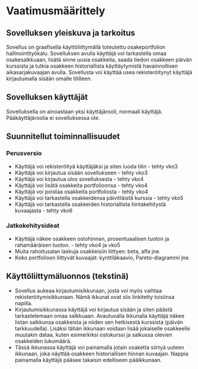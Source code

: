 # Vaatimusmäärittely

## Sovelluksen yleiskuva ja tarkoitus
Sovellus on graafisella käyttöliittymällä toteutettu osakeportfolion hallinointityökalu. Sovelluksen avulla käyttäjä voi tarkastella omaa osakesalkkuaan, lisätä sinne uusia osakkeita, saada tiedon osakkeen päivän kurssista ja tutkia osakkeen historiallista käyttäytymistä havainnollisen aikasarjakuvaajan avulla. Sovellusta voi käyttää usea rekisteröitynyt käyttäjä kirjautumalla sisään omalle tililleen.

## Sovelluksen käyttäjät
Sovelluksella on ainoastaan yksi käyttäjärooli, normaali käyttäjä. Pääkäyttäjäroolia ei sovelluksessa ole.

## Suunnitellut toiminnallisuudet

### Perusversio
- Käyttäjä voi rekisteröityä käyttäjäksi ja siten luoda tilin - tehty vko3
- Käyttäjä voi kirjautua sisään sovellukseen - tehty vko3
- Käyttäjä voi kirjautua ulos sovelluksesta - tehty vko4
- Käyttäjä voi lisätä osakkeita portfolioonsa - tehty vko4
- Käyttäjä voi poistaa osakkeita portfoliosta - tehty vko4
- Käyttäjä voi tarkastella osakkeidensa päivittäistä kurssia - tehty vko5
- Käyttäjä voi tarkastella osakkeiden historiallista hintakehitystä kuvaajasta - tehty vko6

### Jatkokehitysideat
- Käyttäjä näkee osakkeen ostohinnan, prosentuaalisen tuoton ja rahamääräisen tuoton. - tehty vko4 ja vko5
- Muita rahoitusalan laskuja osakkeisiin liittyen: beta, alfa jne.
- Koko portfolioon liittyvät kuvaajat: kynttiläkaavio, Pareto-diagrammi jne.

## Käyttöliittymäluonnos (tekstinä)
- Sovellus aukeaa kirjautumisikkunaan, josta voi myös vaihtaa rekisteröitymisikkunaan. Nämä ikkunat ovat siis linkitetty toisiinsa napilla.
- Kirjautumisikkunassa käyttäjä voi kirjautua sisään ja siten päästä tarkastelemaan omaa salkkuaan. Avautuvalla ikkunalla käyttäjä näkee listan salkkunsa osakkeista ja niiden sen hetkisestä kurssista (päivän tarkkuudella). Lisäksi tähän ikkunaan voidaan lisää jokaiselle osakkeelle muutakin dataa, kuten esimerkiksi ostokurssi ja salkussa olevien osakkeiden lukumäärä.
- Tässä ikkunassa käyttäjä voi painamalla jotain osaketta siirtyä uuteen ikkunaan, joka näyttää osakkeen historiallisen hinnan kuvaajan. Nappia painamalla käyttäjä pääsee takaisin edelliseen pääikkunaan.
